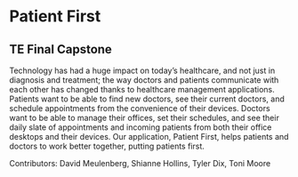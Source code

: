 # Patient First
## TE Final Capstone  
Technology has had a huge impact on today’s healthcare, and not just in diagnosis and treatment; the way doctors and patients communicate with each other has changed thanks to healthcare management applications. Patients want to be able to find new doctors, see their current doctors, and schedule appointments from the convenience of their devices. Doctors want to be able to manage their offices, set their schedules, and see their daily slate of appointments and incoming patients from both their office desktops and their devices. Our application, Patient First, helps patients and doctors to work better together, putting patients first.  

Contributors: David Meulenberg, Shianne Hollins, Tyler Dix, Toni Moore


